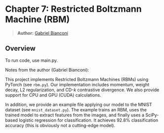 # Chapter 7: Restricted Boltzmann Machine (RBM) 

> **Author:** [Gabriel Bianconi](http://www.gabrielbianconi.com/)

## Overview

To run code, use main.py.

Notes from the author (Gabriel Bianconi):

This project implements Restricted Boltzmann Machines (RBMs) using PyTorch (see `rbm.py`). Our implementation includes momentum, weight decay, L2 regularization, and CD-*k* contrastive divergence. We also provide support for CPU and GPU (CUDA) calculations.

In addition, we provide an example file applying our model to the MNIST dataset (see `mnist_dataset.py`). The example trains an RBM, uses the trained model to extract features from the images, and finally uses a SciPy-based logistic regression for classification. It achieves 92.8% classification accuracy (this is obviously not a cutting-edge model).
